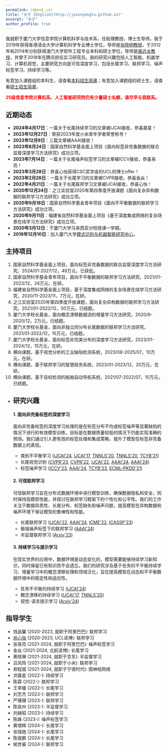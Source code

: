 ```yaml
---
permalink: /about_cn/
title: "关于 [English](http://jasonyanglu.github.io)"
excerpt: "关于"
author_profile: true
---
```


我就职于厦门大学信息学院计算机科学与技术系，任助理教授，博士生导师。我于2019年获得香港浸会大学计算机科学专业博士学位，导师是[张晓明教授](http://www.comp.hkbu.edu.hk/~ymc/)，于2012年和2014年分别获得澳门大学软件工程专业本科和硕士学位，导师是[唐远炎教授](https://www.fst.um.edu.mo/personal/yytang/)，并曾于2018年在腾讯担任实习研究员。我的研究兴趣包括人工智能、机器学习、计算机视觉，主要研究方向是可信深度学习，包括长尾学习、联邦学习、噪声标签学习、持续学习等。

有意加入课题组的本科生，请查看[本科招生简章](http://jasonyanglu.github.io/undergraduate)；有意加入课题组的硕士生，请查看[硕士招生简章](http://jasonyanglu.github.io/postgraduate)，

<span style="color:red">**25级信息学院计算机系、人工智能研究院仍有少量硕士名额，请尽早与我联系。**</span>


## 近期动态

* **2024年4月17日**：一篇关于长尾持续学习的文章被IJCAI接收，恭喜晨星！
* **2023年12月27日**：荣获2023年度小米青年学者荣誉称号！
* **2023年12月9日**：三篇文章被AAAI接收！
* **2023年8月24日**：国家自然科学基金面上项目《面向标签非完备数据的联合监督深度学习方法研究》成功立项。
* **2023年7月14日**：一篇关于长尾噪声标签学习的文章被ICCV接收，恭喜易亮！
* **2023年3月28日**：恭喜心怡获得CSC奖学金的UCL的博士offer！
* **2023年2月28日**：一篇关于长尾学习的文章被CVPR接收，恭喜金焱！
* **2022年4月21日**：一篇关于长尾联邦学习文章被IJCAI接收，恭喜心怡！
* **2020年12月24日**：之江实验室2020年第四季度开放课题《面向复杂异构数据的联邦学习方法研究》成功立项。
* **2020年9月18日**：国家自然科学基金青年项目《面向不平衡数据的联邦学习方法研究》成功立项。
* **2020年9月11日**：福建省自然科学基金面上项目《基于深度集成网络的复杂场景在线学习方法研究》成功立项。
* **2020年3月12日**：于厦门大学马来西亚分校授课一学期。
* **2019年12月10日**：加入厦门大学[模式识别与机器智能研究中心](http://pami.xmu.edu.cn/)。



## 主持项目

1. 国家自然科学基金面上项目，面向标签非完备数据的联合监督深度学习方法研究，2024/01-2027/12，49万元，已获批。
2. 国家自然科学基金青年项目，面向不平衡数据的联邦学习方法研究，2021/01-2023/12，24万元，在研。
3. 福建省自然科学基金面上项目，基于深度集成网络的复杂场景在线学习方法研究，2020/11-2023/11，7万元，在研。
4. 之江实验室2020年第四季度开放课题，面向复杂异构数据的联邦学习方法研究，2021/01-2022/12，50万元，已结题。
5. 厦门大学校长基金，面向概念漂移数据流的增量学习方法研究，2020/9-2020/12，2万元，已结题。
6. 厦门大学校长基金，面向非独立同分布长尾数据的联邦学习方法研究，2021/01-2022/12，15万元，已结题。
7. 厦门大学校长基金，面向标签非完美分布的深度学习方法研究，2023/01-2024/12，15万元，在研。
8. 横向课题，基于视觉分析的工业缺陷检测系统，2023/08-2025/07，10万元，在研。
9. 横向课题，基于联邦学习的智慧政务系统，2023/01-2023/12，20万元，在研。
10. 横向课题，基于目标检测的船舶自动导航系统，2021/07-2022/07，10万元，已结题。



* ## 研究兴趣

  #### 1. 面向非完备标签的深度学习

  面向非完备标签的深度学习处理的是在标签分布不均或标签噪声等显著缺陷的情况下进行的有效模型训练，目标是在数据质量较低的情况下仍能实现准确的预测。我们通过引入更有效的标签处理和集成策略，提升了模型在标签非完备数据上的表现。

    - 类别不平衡学习 ([IJCAI'24](https://arxiv.org/abs/2404.14721), [IJCAI'17](https://www.ijcai.org/Proceedings/2017/0333.pdf), [TNNLS'20](https://ieeexplore.ieee.org/document/8890005), [TNNLS'20](https://ieeexplore.ieee.org/document/8924892), [TCYB'21](https://ieeexplore.ieee.org/document/8725928))
    - 长尾视觉识别 ([CVPR'23](https://openaccess.thecvf.com/content/CVPR2023/html/Jin_Long-Tailed_Visual_Recognition_via_Self-Heterogeneous_Integration_With_Knowledge_Excavation_CVPR_2023_paper.html), [CVPR'22](https://openaccess.thecvf.com/content/CVPR2022/html/Li_Long-Tailed_Visual_Recognition_via_Gaussian_Clouded_Logit_Adjustment_CVPR_2022_paper.html), [IJCAI'22](https://www.ijcai.org/proceedings/2022/308), [AAAI'24](https://ojs.aaai.org/index.php/AAAI/article/view/29262), [AAAI'24](https://ojs.aaai.org/index.php/AAAI/article/view/29416))
    - 标签噪声学习 ([ICCV'23](https://openaccess.thecvf.com/content/ICCV2023/html/Lu_Label-Noise_Learning_with_Intrinsically_Long-Tailed_Data_ICCV_2023_paper.html), [AAAI'24](https://ojs.aaai.org/index.php/AAAI/article/view/29329), [TCYB'23](https://ieeexplore.ieee.org/document/9780248), [ECML-PKDD'21](https://link.springer.com/chapter/10.1007/978-3-030-86523-8_44))

  #### 2. 可信联邦学习

  可信联邦学习旨在分布式数据环境中进行模型训练，确保数据隐私和安全，同时保持高模型性能，并探讨在联邦学习框架下的个性化和公平性。我们的工作关注于数据异质性、长尾分布、标签缺失和噪声问题，提高模型在异构数据和噪声环境下保证模型的鲁棒性和性能。

    - 长尾联邦学习 ([IJCAI'22](https://www.ijcai.org/proceedings/2022/308), [AAAI'24](https://ojs.aaai.org/index.php/AAAI/article/view/29416), [ICME'22](https://arxiv.org/abs/2205.00172), [ICASSP'23](https://arxiv.org/abs/2303.15168))
    - 极端噪声标签下的联邦学习 ([AAAI'24](https://ojs.aaai.org/index.php/AAAI/article/view/29329))
    - 半监督联邦学习 ([Arxiv'23](https://arxiv.org/abs/2303.02445))

  #### 3. 持续学习与提示学习

  在现实世界的应用中，数据环境是动态变化的，模型需要能够持续学习新知识，同时保留已有知识而不会遗忘。我们的研究涉及基于任务的不平衡持续学习、增量学习中的概念漂移处理和领域泛化，旨在提高模型在动态和不平衡数据环境中的稳定性和适应性。

    - 任务不平衡的持续学习 ([IJCAI'24](https://arxiv.org/abs/2404.14721))
    - 概念漂移的持续学习 ([IJCAI'17](https://www.ijcai.org/Proceedings/2017/0333.pdf), [TNNLS'20](https://ieeexplore.ieee.org/document/8924892))
    - 视觉-语言提示学习 ([Arxiv'24](https://arxiv.org/abs/2404.18758))



## 指导学生

* 钱品馨 (2020-2023, 就职于阿里巴巴): 联邦学习
* [尚心怡](https://shangxinyi.github.io/) (2020-2023, UCL读博): 联邦学习
* 张易亮 (2021-2024, 就职于阿里巴巴): 噪声标签学习
* 金焱 (2021-2024, 北航读博): 长尾学习
* 黄晓琳 (2021-2024, 就职于京东): 半监督学习
* 吕凤玲 (2021-2024, 就职于小米): 联邦学习
* 郑程斌 (2021-2024, 就职于宁德时代): 图神经网络
* 洪晨星 (2022-): 持续学习
* 陈霖 (2022-): 联邦学习
* 王李媛 (2022-): 长尾学习
* 刘艺杰 (2023-): 联邦学习
* 严珊珊 (2023-): 联邦学习
* 陈奕州 (2023-): 半监督学习
* 刘赫昭 (2023-): 持续学习
* 陈姝 (2023-): 噪声标签学习
* 黄增辉 (2024-): 长尾学习
* 张瑞弛 (2024-): 长尾学习
* 陈俊鹏 (2024-): 长尾学习
* 侯世豪 (2024-): 联邦学习